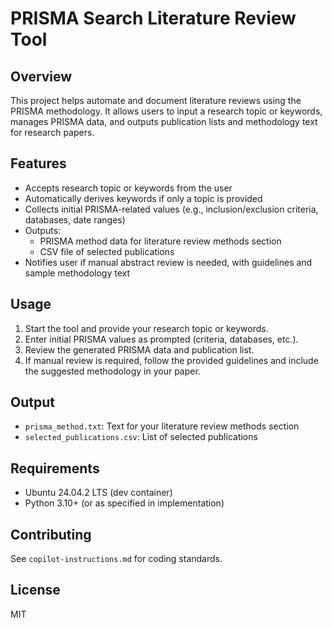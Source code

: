 # PRISMA Search Literature Review Tool

## Overview
This project helps automate and document literature reviews using the PRISMA methodology. It allows users to input a research topic or keywords, manages PRISMA data, and outputs publication lists and methodology text for research papers.

## Features
- Accepts research topic or keywords from the user
- Automatically derives keywords if only a topic is provided
- Collects initial PRISMA-related values (e.g., inclusion/exclusion criteria, databases, date ranges)
- Outputs:
  - PRISMA method data for literature review methods section
  - CSV file of selected publications
- Notifies user if manual abstract review is needed, with guidelines and sample methodology text

## Usage
1. Start the tool and provide your research topic or keywords.
2. Enter initial PRISMA values as prompted (criteria, databases, etc.).
3. Review the generated PRISMA data and publication list.
4. If manual review is required, follow the provided guidelines and include the suggested methodology in your paper.

## Output
- `prisma_method.txt`: Text for your literature review methods section
- `selected_publications.csv`: List of selected publications

## Requirements
- Ubuntu 24.04.2 LTS (dev container)
- Python 3.10+ (or as specified in implementation)

## Contributing
See `copilot-instructions.md` for coding standards.

## License
MIT